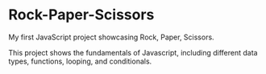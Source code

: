 # Rock-Paper-Scissors

My first JavaScript project showcasing Rock, Paper, Scissors.

This project shows the fundamentals of Javascript, including different data
types, functions, looping, and conditionals.